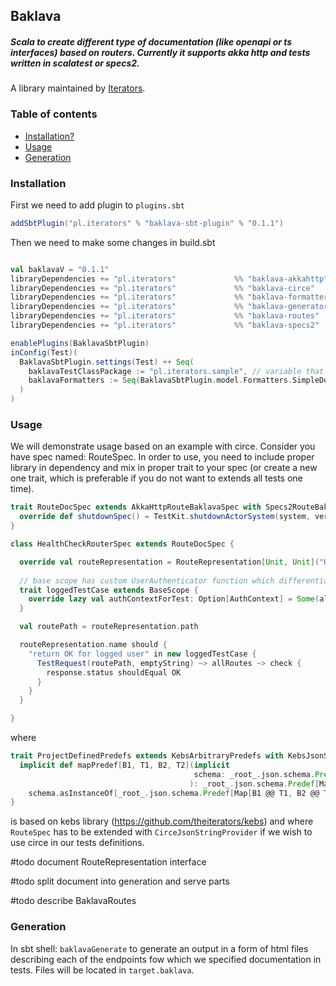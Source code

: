 ## Baklava
##### Scala to create different type of documentation (like openapi or ts interfaces) based on routers. Currently it supports akka http and tests written in scalatest or specs2.

A library maintained by [Iterators](https://www.iteratorshq.com).


### Table of contents
* [Installation?](#installation)
* [Usage](#usage)
* [Generation](#generation)

### Installation
First we need to add plugin to ``` plugins.sbt ```
```scala
addSbtPlugin("pl.iterators" % "baklava-sbt-plugin" % "0.1.1")
```
Then we need to make some changes in build.sbt

```scala

val baklavaV = "0.1.1"
libraryDependencies += "pl.iterators"             %% "baklava-akkahttp"         % baklavaV    % "test"
libraryDependencies += "pl.iterators"             %% "baklava-circe"            % baklavaV    % "test"
libraryDependencies += "pl.iterators"             %% "baklava-formatteropenapi" % baklavaV    % "test"
libraryDependencies += "pl.iterators"             %% "baklava-generator"        % baklavaV    % "test"
libraryDependencies += "pl.iterators"             %% "baklava-routes"           % baklavaV
libraryDependencies += "pl.iterators"             %% "baklava-specs2"           % baklavaV    % "test"

enablePlugins(BaklavaSbtPlugin)
inConfig(Test)(
  BaklavaSbtPlugin.settings(Test) ++ Seq(
    baklavaTestClassPackage := "pl.iterators.sample", // variable that tells us beginning package of classes that inherits from RouteSpec
    baklavaFormatters := Seq(BaklavaSbtPlugin.model.Formatters.SimpleDocsFormatter, BaklavaSbtPlugin.model.Formatters.OpenApiFormatter)
  )
)

```

### Usage
We will demonstrate usage based on an example with circe.
Consider you have spec named: RouteSpec. In order to use, you need to include proper library in dependency and mix in proper trait to your spec (or create a new one trait, which is preferable if you do not want to extends all tests one time).

```scala
trait RouteDocSpec extends AkkaHttpRouteBaklavaSpec with Specs2RouteBaklavaSpec with ProjectDefinedPredefs with RouteSpec {
  override def shutdownSpec() = TestKit.shutdownActorSystem(system, verifySystemShutdown = true)
}

class HealthCheckRouterSpec extends RouteDocSpec {

  override val routeRepresentation = RouteRepresentation[Unit, Unit]("Health check", "GET", "/health-check")
  
  // base scope has custom UserAuthenticator function which differentiates logged-user based on whether his AuthContext is Some(_) or None
  trait loggedTestCase extends BaseScope {
    override lazy val authContextForTest: Option[AuthContext] = Some(allGenerators[AuthContext].normal.generate)
  }

  val routePath = routeRepresentation.path

  routeRepresentation.name should {
    "return OK for logged user" in new loggedTestCase {
      TestRequest(routePath, emptyString) ~> allRoutes ~> check {
        response.status shouldEqual OK
      }
    }
  }

}
```
where
```scala
trait ProjectDefinedPredefs extends KebsArbitraryPredefs with KebsJsonSchemaPredefs {
  implicit def mapPredef[B1, T1, B2, T2](implicit
                                         schema: _root_.json.schema.Predef[Map[B1, B2]]
                                        ): _root_.json.schema.Predef[Map[B1 @@ T1, B2 @@ T2]] =
    schema.asInstanceOf[_root_.json.schema.Predef[Map[B1 @@ T1, B2 @@ T2]]]
}
```

is based on kebs library (https://github.com/theiterators/kebs) and 
where `RouteSpec` has to be extended with `CirceJsonStringProvider` if we wish to use circe in our tests definitions.

#todo document RouteRepresentation interface

#todo split document into generation and serve parts

#todo describe BaklavaRoutes


### Generation

In sbt shell:
`baklavaGenerate` to generate an output in a form of html files describing each of the endpoints fow which we specified documentation in tests.
Files will be located in ```target.baklava```.
